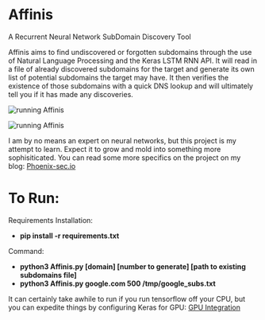 # Affinis

A Recurrent Neural Network SubDomain Discovery Tool

Affinis aims to find undiscovered or forgotten subdomains through the use of Natural Language Processing and the Keras LSTM RNN API.
It will read in a file of already discovered subdomains for the target and generate its own list of potential subdomains the target may have.
It then verifies the existence of those subdomains with a quick DNS lookup and will ultimately tell you if it has made any discoveries.

![running Affinis](https://github.com/Jetp1ane/Affinis/raw/master/images/run.PNG)

![running Affinis](https://github.com/Jetp1ane/Affinis/raw/master/images/generated.png)

I am by no means an expert on neural networks, but this project is my attempt to learn. Expect it to grow and mold into something more sophisiticated.
You can read some more specifics on the project on my blog: [Phoenix-sec.io](https://phoenix-sec.io/2022/07/12/RNN-Subdomain-Discovery.html)

# To Run:

Requirements Installation:
  - **pip install -r requirements.txt**

Command:
  - **python3 Affinis.py [domain] [number to generate] [path to existing subdomains file]**
  - **python3 Affinis.py google.com 500 /tmp/google_subs.txt**
  
It can certainly take awhile to run if you run tensorflow off your CPU, but you can expedite things by configuring Keras for GPU: [GPU Integration](https://www.run.ai/guides/gpu-deep-learning/keras-gpu)
